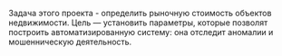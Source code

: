 Задача этого проекта - определить рыночную стоимость объектов недвижимости. 
Цель — установить параметры, которые позволят построить автоматизированную систему: она отследит аномалии и мошенническую деятельность.
